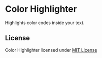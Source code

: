 # Color Highlighter

Highlights color codes inside your text.

## License

Color Highlighter licensed under [MIT License](LICENSE)
